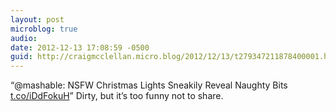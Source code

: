 ```yaml
---
layout: post
microblog: true
audio: 
date: 2012-12-13 17:08:59 -0500
guid: http://craigmcclellan.micro.blog/2012/12/13/t279347211878400001.html
---
```

“@mashable: NSFW Christmas Lights Sneakily Reveal Naughty Bits [t.co/iDdFokuH](http://t.co/iDdFokuH)” Dirty, but it’s too funny not to share.
